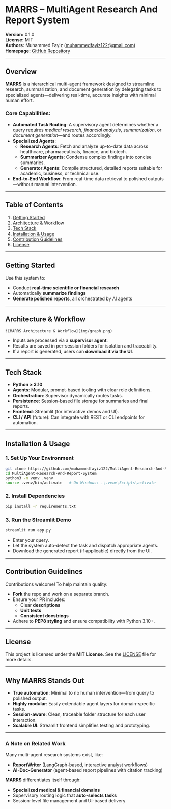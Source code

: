 # MARRS – MultiAgent Research And Report System

**Version:** 0.1.0  
**License:** MIT  
**Authors:** Muhammed Fayiz (<muhammedfayiz122@gmail.com>)  
**Homepage:** [GitHub Repository](https://github.com/muhammedfayiz122/MultiAgent-Research-And-Report-System)

---

##  Overview

**MARRS** is a hierarchical multi-agent framework designed to streamline research, summarization, and document generation by delegating tasks to specialized agents—delivering real-time, accurate insights with minimal human effort.

### Core Capabilities:
- **Automated Task Routing**: A supervisory agent determines whether a query requires *medical research*, *financial analysis*, *summarization*, or *document generation*—and routes accordingly.
- **Specialized Agents**:
  - **Research Agents**: Fetch and analyze up-to-date data across healthcare, pharmaceuticals, finance, and biotech.
  - **Summarizer Agents**: Condense complex findings into concise summaries.
  - **Generator Agents**: Compile structured, detailed reports suitable for academic, business, or technical use.
- **End-to-End Workflow**: From real-time data retrieval to polished outputs—without manual intervention.

---

##  Table of Contents

1. [Getting Started](#getting-started)  
2. [Architecture & Workflow](#architecture--workflow)  
3. [Tech Stack](#tech-stack)  
4. [Installation & Usage](#installation--usage)  
5. [Contribution Guidelines](#contribution-guidelines)  
6. [License](#license)

---

##  Getting Started

Use this system to:

- Conduct **real-time scientific or financial research**
- Automatically **summarize findings**
- **Generate polished reports**, all orchestrated by AI agents

---

##  Architecture & Workflow

```
![MARRS Architecture & Workflow](img/graph.png)
```

- Inputs are processed via a **supervisor agent**.
- Results are saved in per-session folders for isolation and traceability.
- If a report is generated, users can **download it via the UI**.

---

##  Tech Stack

- **Python ≥ 3.10**
- **Agents**: Modular, prompt-based tooling with clear role definitions.
- **Orchestration**: Supervisor dynamically routes tasks.
- **Persistence**: Session-based file storage for summaries and final reports.
- **Frontend**: Streamlit (for interactive demos and UI).
- **CLI / API** (future): Can integrate with REST or CLI endpoints for automation.

---

##  Installation & Usage

### 1. Set Up Your Environment
```bash
git clone https://github.com/muhammedfayiz122/MultiAgent-Research-And-Report-System.git
cd MultiAgent-Research-And-Report-System
python3 -m venv .venv
source .venv/bin/activate   # On Windows: .\.venv\Scripts\activate
```

### 2. Install Dependencies
```bash
pip install -r requirements.txt
```

### 3. Run the Streamlit Demo
```bash
streamlit run app.py
```
- Enter your query.
- Let the system auto-detect the task and dispatch appropriate agents.
- Download the generated report (if applicable) directly from the UI.

---

##  Contribution Guidelines

Contributions welcome! To help maintain quality:

- **Fork** the repo and work on a separate branch.
- Ensure your PR includes:
  - Clear **descriptions**
  - **Unit tests**
  - **Consistent docstrings**
- Adhere to **PEP8 styling** and ensure compatibility with Python 3.10+.

---

##  License

This project is licensed under the **MIT License**. See the [LICENSE](LICENSE) file for more details.

---

##  Why MARRS Stands Out

- **True automation**: Minimal to no human intervention—from query to polished output.
- **Highly modular**: Easily extendable agent layers for domain-specific tasks.
- **Session-aware**: Clean, traceable folder structure for each user interaction.
- **Scalable UI**: Streamlit frontend simplifies testing and prototyping.

---

###  A Note on Related Work

Many multi-agent research systems exist, like:
- **ReportWriter** (LangGraph-based, interactive analyst workflows)  
- **AI-Doc-Generator** (agent-based report pipelines with citation tracking)  

**MARRS** differentiates itself through:
- **Specialized medical & financial domains**  
- Supervisory routing logic that **auto-selects tasks**  
- Session-level file management and UI-based delivery
